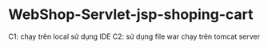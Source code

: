 # WebShop-Servlet-jsp-shoping-cart 
C1: chạy trên local sử dụng IDE
C2: sử dụng file war chạy trên tomcat server




